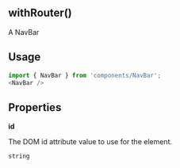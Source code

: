 <!-- ! This is a generated file. To make changes, edit <Component>.doc.js ! -->
## withRouter()
A NavBar

## Usage

```javascript
import { NavBar } from 'components/NavBar';
<NavBar />
```

## Properties

**id**

The DOM id attribute value to use for the element.

```
string
```
  